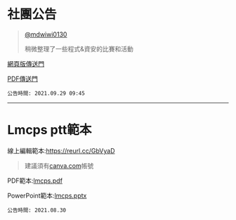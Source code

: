 # 社團公告
>[@mdwiwi0130](https://github.com/mdwiwi0130)
>
>稍微整理了一些程式&資安的比賽和活動

[網頁版傳送門](https://reurl.cc/gz013Q)

[PDF傳送門](https://reurl.cc/kLEdVx)
```
公告時間: 2021.09.29 09:45
```
---
# Lmcps ptt範本
線上編輯範本:https://reurl.cc/GbVyaD
> 建議須有[canva.com](https://www.canva.com/join/gbq-prr-ttx)帳號

 PDF範本:[lmcps.pdf](https://github.com/lmshlmcps4th/Bulletin-Board/files/7149005/lmcps.pdf)
 
 PowerPoint範本:[lmcps.pptx](https://github.com/lmshlmcps4th/Bulletin-Board/files/7149006/lmcps.pptx)
```
公告時間: 2021.08.30
```
